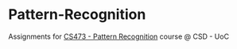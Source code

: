# Pattern-Recognition

Assignments for [CS473 - Pattern Recognition](https://www.csd.uoc.gr/~hy473/) course @ CSD - UoC
